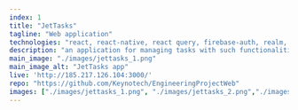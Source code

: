 ```yaml
---
index: 1
title: "JetTasks"
tagline: "Web application"
technologies: "react, react-native, react query, firebase-auth, realm, redux, framer-motion"
description: "an application for managing tasks with such functionalities as dividing task lists into projects and folders, the ability to create your own tags or synchronization with external calendars. All this is included in an easy-to-use UI"
main_image: "./images/jettasks_1.png"
main_image_alt: "JetTasks app"
live: 'http://185.217.126.104:3000/'
repo: "https://github.com/Keynotech/EngineeringProjectWeb"
images: ["./images/jettasks_1.png", "./images/jettasks_2.png","./images/jettasks_3.png"]
---
```

